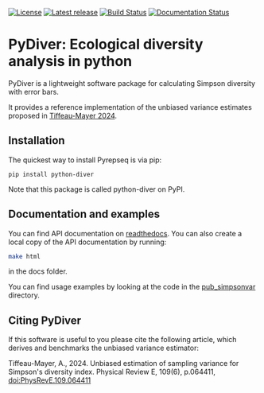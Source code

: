 [![License](https://img.shields.io/pypi/l/python-diver.svg)](https://github.com/andim/pydiver/blob/main/LICENSE)
[![Latest release](https://img.shields.io/pypi/v/python-diver.svg)](https://pypi.python.org/pypi/python-diver)
[![Build Status](https://app.travis-ci.com/andim/pydiver.svg?branch=main)](https://app.travis-ci.com/andim/pydiver)
[![Documentation Status](https://readthedocs.org/projects/pydiver/badge/?version=latest)](https://pydiver.readthedocs.io/en/latest/?badge=latest)

# PyDiver: Ecological diversity analysis in python

PyDiver is a lightweight software package for calculating Simpson diversity with error bars.

It provides a reference implementation of the unbiased variance estimates proposed in [Tiffeau-Mayer 2024](https://doi.org/10.1103/PhysRevE.109.064411).

## Installation

The quickest way to install Pyrepseq is via pip:

`pip install python-diver`

Note that this package is called python-diver on PyPI.

## Documentation and examples

You can find API documentation on [readthedocs](https://pydiver.readthedocs.io/en/latest/?badge=latest).
You can also create a local copy of the API documentation by running:

```bash
make html
```

in the docs folder.

You can find usage examples by looking at the code in the [pub_simpsonvar](https://github.com/andim/pydiver/tree/main/pub_simpsonvar) directory.

## Citing PyDiver

If this software is useful to you please cite the following article, which derives and benchmarks the unbiased variance estimator:

Tiffeau-Mayer, A., 2024. Unbiased estimation of sampling variance for Simpson's diversity index. Physical Review E, 109(6), p.064411, [doi:PhysRevE.109.064411](https://doi.org/10.1103/PhysRevE.109.064411)
